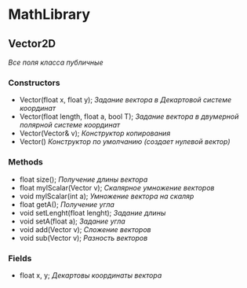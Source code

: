 # MathLibrary
## Vector2D 
*Все поля класса публичные*
### Constructors
- Vector(float x, float y); *Задание вектора в Декартовой системе координат*
- Vector(float length, float a, bool T); *Задание вектора в двумерной полярной системе координат*
- Vector(Vector& v); *Конструктор копирования*
- Vector() *Конструктор по умолчанию (создает нулевой вектор)*
### Methods
- float size(); *Получение длины вектора*
- float mylScalar(Vector v); *Скалярное умножение векторов*
- void mylScalar(int a); *Умножение вектора на скаляр*
- float getA(); *Получение угла*
- void setLenght(float lenght); *Задание длины*
- void setA(float a); *Задание угла*
- void add(Vector v); *Сложение векторов*
- void sub(Vector v); *Разность векторов*
### Fields
- float x, y; *Декартовы координаты вектора*
